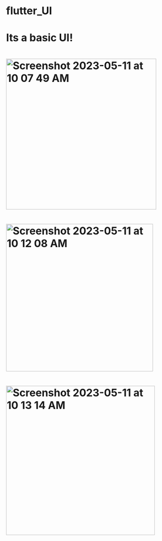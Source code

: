 # flutter_UI
# Its a basic UI!
# <img width="409" alt="Screenshot 2023-05-11 at 10 07 49 AM" src="https://github.com/Vinayakg09/flutter_UI/assets/73844224/afa68563-4c44-432b-b4c4-d2f1edd066d1">
# <img width="400" alt="Screenshot 2023-05-11 at 10 12 08 AM" src="https://github.com/Vinayakg09/flutter_UI/assets/73844224/9dd7a763-95fb-42bd-a73a-1acffdcf6201">
# <img width="405" alt="Screenshot 2023-05-11 at 10 13 14 AM" src="https://github.com/Vinayakg09/flutter_UI/assets/73844224/552e0445-d55c-4eb9-bdf3-52b828c0d5f1">

